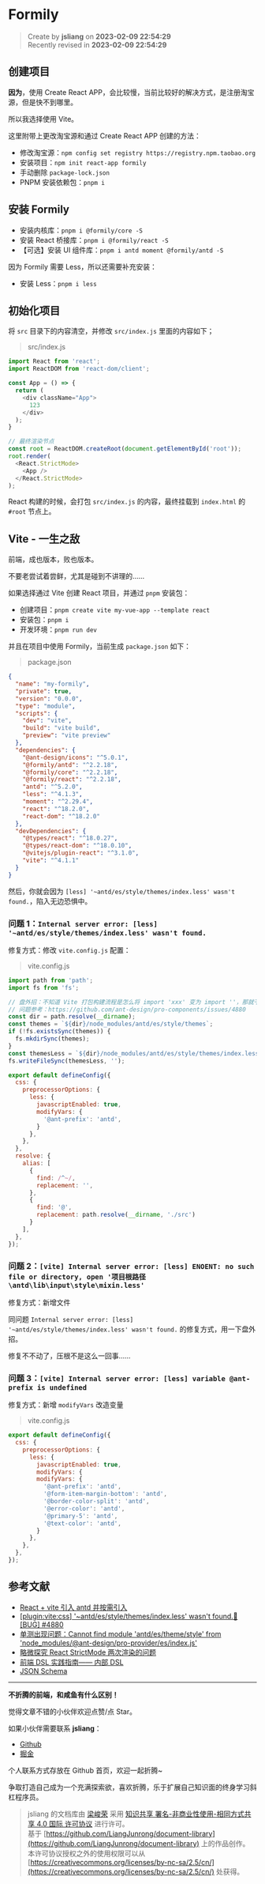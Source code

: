 Formily
===

> Create by **jsliang** on **2023-02-09 22:54:29**  
> Recently revised in **2023-02-09 22:54:29**

## 创建项目

**因为**，使用 Create React APP，会比较慢，当前比较好的解决方式，是注册淘宝源，但是快不到哪里。

所以我选择使用 Vite。

这里附带上更改淘宝源和通过 Create React APP 创建的方法：

* 修改淘宝源：`npm config set registry https://registry.npm.taobao.org`
* 安装项目：`npm init react-app formily`
* 手动删除 `package-lock.json`
* PNPM 安装依赖包：`pnpm i`

## 安装 Formily

* 安装内核库：`pnpm i @formily/core -S`
* 安装 React 桥接库：`pnpm i @formily/react -S`
* 【可选】安装 UI 组件库：`pnpm i antd moment @formily/antd -S`

因为 Formily 需要 Less，所以还需要补充安装：

* 安装 Less：`pnpm i less`

## 初始化项目

将 `src` 目录下的内容清空，并修改 `src/index.js` 里面的内容如下；

> src/index.js

```js
import React from 'react';
import ReactDOM from 'react-dom/client';

const App = () => {
  return (
    <div className="App">
      123
    </div>
  );
}

// 最终渲染节点
const root = ReactDOM.createRoot(document.getElementById('root'));
root.render(
  <React.StrictMode>
    <App />
  </React.StrictMode>
);

```

React 构建的时候，会打包 `src/index.js` 的内容，最终挂载到 `index.html` 的 `#root` 节点上。

## 

## Vite - 一生之敌

前端，成也版本，败也版本。

不要老尝试着尝鲜，尤其是碰到不讲理的……

如果选择通过 Vite 创建 React 项目，并通过 `pnpm` 安装包：

* 创建项目：`pnpm create vite my-vue-app --template react`
* 安装包：`pnpm i`
* 开发环境：`pnpm run dev`

并且在项目中使用 Formily，当前生成 `package.json` 如下：

> package.json

```json
{
  "name": "my-formily",
  "private": true,
  "version": "0.0.0",
  "type": "module",
  "scripts": {
    "dev": "vite",
    "build": "vite build",
    "preview": "vite preview"
  },
  "dependencies": {
    "@ant-design/icons": "^5.0.1",
    "@formily/antd": "^2.2.18",
    "@formily/core": "^2.2.18",
    "@formily/react": "^2.2.18",
    "antd": "^5.2.0",
    "less": "^4.1.3",
    "moment": "^2.29.4",
    "react": "^18.2.0",
    "react-dom": "^18.2.0"
  },
  "devDependencies": {
    "@types/react": "^18.0.27",
    "@types/react-dom": "^18.0.10",
    "@vitejs/plugin-react": "^3.1.0",
    "vite": "^4.1.1"
  }
}
```

然后，你就会因为 `[less] '~antd/es/style/themes/index.less' wasn't found.`，陷入无边恐惧中。

### 问题 1：`Internal server error: [less] '~antd/es/style/themes/index.less' wasn't found.`

修复方式：修改 `vite.config.js` 配置：

> vite.config.js

```js
import path from 'path';
import fs from 'fs';

// 盘外招：不知道 Vite 打包构建流程是怎么将 import 'xxx' 变为 import ''，那就干脆自己建立文件吧
// 问题参考：https://github.com/ant-design/pro-components/issues/4880
const dir = path.resolve(__dirname);
const themes = `${dir}/node_modules/antd/es/style/themes`;
if (!fs.existsSync(themes)) {
  fs.mkdirSync(themes);
}
const themesLess = `${dir}/node_modules/antd/es/style/themes/index.less`;
fs.writeFileSync(themesLess, '');

export default defineConfig({
  css: {
    preprocessorOptions: {
      less: {
        javascriptEnabled: true,
        modifyVars: {
          '@ant-prefix': 'antd',
        }
      },
    },
  },
  resolve: {
    alias: [
      {
        find: /^~/, 
        replacement: '',
      },
      {
        find: '@', 
        replacement: path.resolve(__dirname, './src')
      }
    ],
  },
});
```

### 问题 2：`[vite] Internal server error: [less] ENOENT: no such file or directory, open '项目根路径\antd\lib\input\style\mixin.less'`

修复方式：新增文件

同问题 `Internal server error: [less] '~antd/es/style/themes/index.less' wasn't found.` 的修复方式，用一下盘外招。

修复不不动了，压根不是这么一回事……

### 问题 3：`[vite] Internal server error: [less] variable @ant-prefix is undefined`

修复方式：新增 `modifyVars` 改造变量

> vite.config.js

```js
export default defineConfig({
  css: {
    preprocessorOptions: {
      less: {
        javascriptEnabled: true,
        modifyVars: {
        modifyVars: {
          '@ant-prefix': 'antd',
          '@form-item-margin-bottom': 'antd',
          '@border-color-split': 'antd',
          '@error-color': 'antd',
          '@primary-5': 'antd',
          '@text-color': 'antd',
        }
      },
    },
  },
});
```

## 参考文献

* [React + vite 引入 antd 并按需引入](https://blog.51cto.com/u_15709205/5447820)
* [[plugin:vite:css] '~antd/es/style/themes/index.less' wasn't found.🐛[BUG] #4880](https://github.com/ant-design/pro-components/issues/4880)
* [单测出现问题：Cannot find module 'antd/es/theme/style' from 'node_modules/@ant-design/pro-provider/es/index.js' ](https://github.com/ant-design/pro-components/issues/6104)
* [略微探究 React StrictMode 两次渲染的问题](https://juejin.cn/post/7009189602506309640)
* [前端 DSL 实践指南—— 内部 DSL](https://ost.51cto.com/posts/3409)
* [JSON Schema](https://json-schema.org/)

---

**不折腾的前端，和咸鱼有什么区别！**

觉得文章不错的小伙伴欢迎点赞/点 Star。

如果小伙伴需要联系 **jsliang**：

* [Github](https://github.com/LiangJunrong/document-library)
* [掘金](https://juejin.im/user/3403743728515246)

个人联系方式存放在 Github 首页，欢迎一起折腾~

争取打造自己成为一个充满探索欲，喜欢折腾，乐于扩展自己知识面的终身学习斜杠程序员。

> jsliang 的文档库由 [梁峻荣](https://github.com/LiangJunrong) 采用 [知识共享 署名-非商业性使用-相同方式共享 4.0 国际 许可协议](http://creativecommons.org/licenses/by-nc-sa/4.0/) 进行许可。<br/>基于 [https://github.com/LiangJunrong/document-library](https://github.com/LiangJunrong/document-library) 上的作品创作。<br/>本许可协议授权之外的使用权限可以从 [https://creativecommons.org/licenses/by-nc-sa/2.5/cn/](https://creativecommons.org/licenses/by-nc-sa/2.5/cn/) 处获得。
